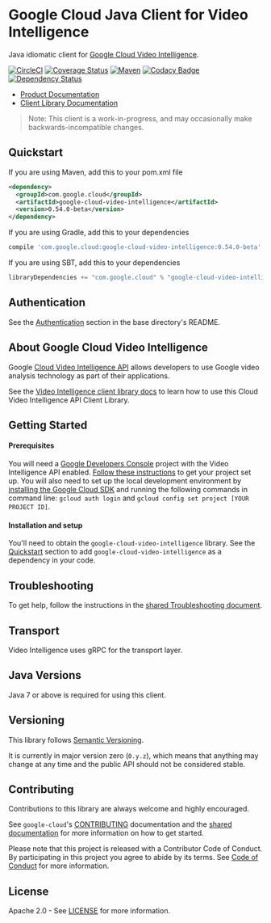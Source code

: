 Google Cloud Java Client for Video Intelligence
======================================

Java idiomatic client for [Google Cloud Video Intelligence][cloud-video-intelligence].

[![CircleCI](https://circleci.com/gh/GoogleCloudPlatform/google-cloud-java/tree/master.svg?style=shield)](https://circleci.com/gh/GoogleCloudPlatform/google-cloud-java/tree/master)
[![Coverage Status](https://coveralls.io/repos/GoogleCloudPlatform/google-cloud-java/badge.svg?branch=master)](https://coveralls.io/r/GoogleCloudPlatform/google-cloud-java?branch=master)
[![Maven](https://img.shields.io/maven-central/v/com.google.cloud/google-cloud-video-intelligence.svg)](https://img.shields.io/maven-central/v/com.google.cloud/google-cloud-video-intelligence.svg)
[![Codacy Badge](https://api.codacy.com/project/badge/grade/9da006ad7c3a4fe1abd142e77c003917)](https://www.codacy.com/app/mziccard/google-cloud-java)
[![Dependency Status](https://www.versioneye.com/user/projects/58fe4c8d6ac171426c414772/badge.svg?style=flat)](https://www.versioneye.com/user/projects/58fe4c8d6ac171426c414772)

- [Product Documentation][video-product-docs]
- [Client Library Documentation][video-client-lib-docs]

> Note: This client is a work-in-progress, and may occasionally
> make backwards-incompatible changes.

Quickstart
----------

[//]: # ({x-version-update-start:google-cloud-video-intelligence:released})
If you are using Maven, add this to your pom.xml file
```xml
<dependency>
  <groupId>com.google.cloud</groupId>
  <artifactId>google-cloud-video-intelligence</artifactId>
  <version>0.54.0-beta</version>
</dependency>
```
If you are using Gradle, add this to your dependencies
```Groovy
compile 'com.google.cloud:google-cloud-video-intelligence:0.54.0-beta'
```
If you are using SBT, add this to your dependencies
```Scala
libraryDependencies += "com.google.cloud" % "google-cloud-video-intelligence" % "0.54.0-beta"
```
[//]: # ({x-version-update-end})

Authentication
--------------

See the [Authentication](https://github.com/GoogleCloudPlatform/google-cloud-java#authentication) section
in the base directory's README.

About Google Cloud Video Intelligence
----------------------------

Google [Cloud Video Intelligence API][cloud-video-intelligence]
allows developers to use Google video analysis technology as part of their applications.

See the [Video Intelligence client library docs][video-client-lib-docs]
to learn how to use this Cloud Video Intelligence API Client Library.

Getting Started
---------------
#### Prerequisites
You will need a [Google Developers Console](https://console.developers.google.com/) project with the Video Intelligence API enabled. [Follow these instructions](https://cloud.google.com/docs/authentication#preparation) to get your project set up. You will also need to set up the local development environment by [installing the Google Cloud SDK](https://cloud.google.com/sdk/) and running the following commands in command line: `gcloud auth login` and `gcloud config set project [YOUR PROJECT ID]`.

#### Installation and setup
You'll need to obtain the `google-cloud-video-intelligence` library.
See the [Quickstart](#quickstart) section to add `google-cloud-video-intelligence` as a dependency in your code.

Troubleshooting
---------------

To get help, follow the instructions in the [shared Troubleshooting document](https://github.com/GoogleCloudPlatform/gcloud-common/blob/master/troubleshooting/readme.md#troubleshooting).

Transport
---------
Video Intelligence uses gRPC for the transport layer.

Java Versions
-------------

Java 7 or above is required for using this client.

Versioning
----------

This library follows [Semantic Versioning](http://semver.org/).

It is currently in major version zero (``0.y.z``), which means that anything may change at any time and the public API should not be considered stable.

Contributing
------------

Contributions to this library are always welcome and highly encouraged.

See `google-cloud`'s [CONTRIBUTING] documentation and the [shared documentation](https://github.com/GoogleCloudPlatform/gcloud-common/blob/master/contributing/readme.md#how-to-contribute-to-gcloud) for more information on how to get started.

Please note that this project is released with a Contributor Code of Conduct. By participating in this project you agree to abide by its terms. See [Code of Conduct][code-of-conduct] for more information.

License
-------

Apache 2.0 - See [LICENSE] for more information.


[CONTRIBUTING]:https://github.com/GoogleCloudPlatform/google-cloud-java/blob/master/CONTRIBUTING.md
[code-of-conduct]:https://github.com/GoogleCloudPlatform/google-cloud-java/blob/master/CODE_OF_CONDUCT.md#contributor-code-of-conduct
[LICENSE]: https://github.com/GoogleCloudPlatform/google-cloud-java/blob/master/LICENSE
[cloud-platform]: https://cloud.google.com/
[cloud-video-intelligence]: https://cloud.google.com/video-intelligence/
[video-product-docs]: https://cloud.google.com/video-intelligence/docs/
[video-client-lib-docs]: https://googlecloudplatform.github.io/google-cloud-java/google-cloud-clients/apidocs/index.html?com/google/cloud/videointelligence/v1/package-summary.html
